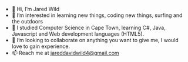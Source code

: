 - 👋 Hi, I’m Jared Wild
- 👀 I’m interested in learning new things, coding new things, surfing and the outdoors
- 🌱 I studied Computer Science in Cape Town, learning C#, Java, Javascript and Web development languages (HTML5).
- 💞️ I’m looking to collaborate on anything you want to give me, I would love to gain experience.
- 📫 Reach me at jareddavidwild4@gmail.com 

